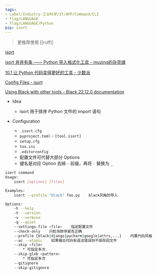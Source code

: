 ```yaml
---
tags:
- Label/Industry-工业科学/IT/APP/Command/CLI
- flag/LANGUAGE
- flag/LANGUAGE/Python
pip: isort
---
```


> 更推荐使用 [[ruff]]

[isort](https://pycqa.github.io/isort/)

[isort 井井有条 —— Python 导入格式化工具 - muzing的杂货铺](https://muzing.top/posts/38b1b99e/)

[10.1 让 Python 代码变得更好的工具 - 少数派](https://sspai.com/post/72754)

[Config Files - isort](https://pycqa.github.io/isort/docs/configuration/config_files.html)

[Using Black with other tools - Black 22.12.0 documentation](https://black.readthedocs.io/en/stable/guides/using_black_with_other_tools.html)

- Idea
    * isort 用于排序 Python 文件的 import 语句

- Configuration
    * `.isort.cfg`
    * `pyproject.toml` - `[tool.isort]`
    * `setup.cfg`
    * `tox.ini`
    * `.editorconfig`
    - 配置文件可代替大部分 Options
    - 键名是对应 Option 去掉 `-` 前缀，再将 `-` 替换为 `_`

```bash
isort command
Usage:
    isort [options] [files]

Examples:
    isort --profile "black" foo.py    black风格的导入

Options:
    -h --help
    -V --version
    -v --verbose
    -q --quiet
    --settings-file <file>    指定配置文件
    --check-only    只检测排序是否正确
    --profile {black|django|pycharm|google|attrs,...}    内置代码风格
    --ac --atomic    如果输出代码有语法错误则不保存回文件
    --skip <file>
        * 可指定多次.
    --skip-glob <pattern>
        * 可指定多次
    --gitignore
    --skip-gitignore

```
